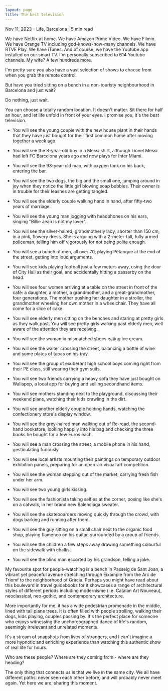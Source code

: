 ```yaml
---
layout: page
title: The best television
---
```


<div class="bloginfo">Nov 11, 2023  - Life, Barcelona | 5 min read</div>

We have Netflix at home. We have Amazon Prime Video. We have Filmin. We have Orange TV including god-knows-how-many channels. We have RTVE Play. We have iTunes. And of course, we have the Youtube app installed on our smart TV. I'm personally subscribed to 614 Youtube channels. My wife? A few hundreds more.

I'm pretty sure you also have a vast selection of shows to choose from when you grab the remote control.

But have you tried sitting on a bench in a non-touristy neighbourhood in Barcelona and just wait?

Do nothing, just wait.

You can choose a totally random location. It doesn't matter. Sit there for half an hour, and let life unfold in front of your eyes. I promise you, it's the best television.

- You will see the young couple with the new house plant in their hands that they have just bought for their first common home after moving together a week ago.

- You will see the 8-year-old boy in a Messi shirt, although Lionel Messi had left FC Barcelona years ago and now plays for Inter Miami.

- You will see the 93-year-old man, with oxygen tank on his back, entering the bar.

- You will see the two dogs, the big and the small one, jumping around in joy when they notice the little girl blowing soap bubbles. Their owner is in trouble for their leashes are getting tangled.

- You will see the elderly couple walking hand in hand, after fifty-two years of marriage.

- You will see the young man jogging with headphones on his ears, singing "Billie Jean is not my lover".

- You will see the silver-haired, grandmotherly lady, shorter than 150 cm, in a pink, flowery dress. She is arguing with a 2-meter-tall, fully armed policeman, telling him off vigorously for not being polite enough.

- You will see a bunch of men, all over 70, playing Pétanque at the end of the street, getting into loud arguments.

- You will see kids playing football just a few meters away, using the door of City Hall as their goal, and accidentally hitting a passerby on the head.

- You will see four women arriving at a table on the street in front of the café: a daughter, a mother, a grandmother, and a great-grandmother, four generations. The mother pushing her daughter in a stroller, the grandmother wheeling her own mother in a wheelchair. They have all come for a slice of cake.

- You will see elderly men sitting on the benches and staring at pretty girls as they walk past. You will see pretty girls walking past elderly men, well aware of the attention they are receiving.

- You will see the woman in mismatched shoes eating ice cream.

- You will see the waiter crossing the street, balancing a bottle of wine and some plates of tapas on his tray.

- You will see the group of exuberant high school boys coming right from their PE class, still wearing their gym suits.

- You will see two friends carrying a heavy sofa they have just bought on Wallapop, a local app for buying and selling secondhand items.

- You will see mothers standing next to the playground, discussing their weekend plans, watching their kids crawling in the dirt.

- You will see another elderly couple holding hands, watching the confectionery store's display window.

- You will see the grey-haired man walking out of Re-read, the second-hand bookstore, looking happily into his bag and checking the three books he bought for a few Euros each.

- You will see a man crossing the street, a mobile phone in his hand, gesticulating furiously.

- You will see local artists mounting their paintings on temporary outdoor exhibition panels, preparing for an open-air visual art competition.

- You will see the woman stepping out of the market, carrying fresh fish under her arm.

- You will see two young girls kissing.

- You will see the fashionista taking selfies at the corner, posing like she's on a catwalk, in her brand new Balenciaga sweater.

- You will see the skateboarders moving quickly through the crowd, with dogs barking and running after them.

- You will see the guy sitting on a small chair next to the organic food shop, playing flamenco on his guitar, surrounded by a group of friends.

- You will see the children a few steps away drawing something colourful on the sidewalk with chalks.

- You will see the blind man escorted by his grandson, telling a joke.

My favourite spot for people-watching is a bench in Passeig de Sant Joan, a vibrant yet peaceful avenue stretching through Eixample from the Arc de Triomf to the neighborhood of Gràcia. Perhaps you might have read about this boulevard in travel guidebooks for it showcases a range of architectural styles of different periods including modernisme (i.e. Catalan Art Nouveau), neoclassical, neo-gothic, and contemporary architecture.

More importantly for me, it has a wide pedestrian promenade in the middle, lined with tall plane trees. It is often filled with people strolling, walking their dogs, kids playing, couples passing by. It's the perfect place for someone who enjoys witnessing the unchoreographed dance of life's random, seemingly irrelevant and unrelated moments.

It's a stream of snapshots from lives of strangers, and I can't imagine a more hypnotic and enriching experience than watching this authentic show of real life for hours.

Who are these people? Where are they coming from - where are they heading?

The only thing that connects us is that we live in the same city. We all have different paths: never seen each other before, and will probably never meet again. Yet here we are, sharing this moment.
